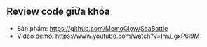 ## Review code giữa khóa
- Sản phẩm: https://github.com/MemoGlow/SeaBattle
- Video demo: https://www.youtube.com/watch?v=ImJ_gxP6i9M